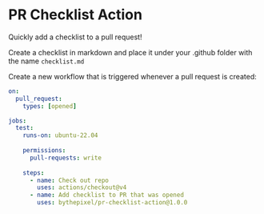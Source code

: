 # PR Checklist Action
Quickly add a checklist to a pull request! 

Create a checklist in markdown and place it under your .github folder with the name `checklist.md`

Create a new workflow that is triggered whenever a pull request is created:

```yaml
on:
  pull_request:
    types: [opened]

jobs:
  test:
    runs-on: ubuntu-22.04
    
    permissions:
      pull-requests: write
    
    steps:
      - name: Check out repo
        uses: actions/checkout@v4
      - name: Add checklist to PR that was opened
        uses: bythepixel/pr-checklist-action@1.0.0
```